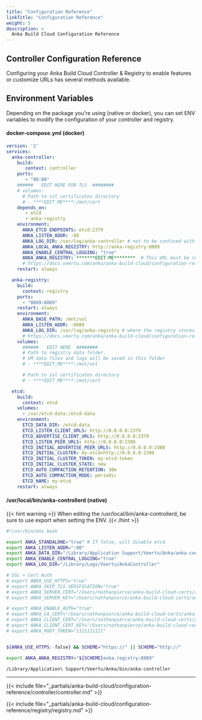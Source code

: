 ```yaml
---
title: "Configuration Reference"
linkTitle: "Configuration Reference"
weight: 5
description: >
  Anka Build Cloud Configuration Reference
---
```


## Controller Configuration Reference

Configuring your Anka Build Cloud Controller & Registry to enable features or customize URLs has several methods available.

## Environment Variables

Depending on the package you're using (native or docker), you can set ENV variables to modify the configuration of your controller and registry.

#### docker-compose.yml (docker)

```yml
version: '2'
services:
  anka-controller:
    build:
       context: controller
    ports:
       - "80:80"
    ######   EDIT HERE FOR TLS  ########
    # volumes:
      # Path to ssl certificates directory 
      # - ****EDIT_ME****:/mnt/cert
    depends_on:
       - etcd
       - anka-registry
    environment:
      ANKA_ETCD_ENDPOINTS: etcd:2379
      ANKA_LISTEN_ADDR: :80
      ANKA_LOG_DIR: /var/log/anka-controller # not to be confused with ANKA_LOGS_DIR
      ANKA_LOCAL_ANKA_REGISTRY: http://anka-registry:8089
      ANKA_ENABLE_CENTRAL_LOGGING: "true"
      ANKA_ANKA_REGISTRY: *******EDIT-ME********  # This URL must be reachable by your Anka nodes
      # https://docs.veertu.com/anka/anka-build-cloud/configuration-reference/#configuration-envs
    restart: always

  anka-registry:
    build:
      context: registry
    ports:
      - "8089:8089"
    restart: always
    environment:
      ANKA_BASE_PATH: /mnt/vol
      ANKA_LISTEN_ADDR: :8089
      ANKA_LOG_DIR: /var/log/anka-registry # where the registry stores its own logs, not central logs
      # https://docs.veertu.com/anka/anka-build-cloud/configuration-reference/#configuration-envs
    volumes:
      ######   EDIT HERE  ########
      # Path to registry data folder.
      # VM data files and logs will be saved in this folder
      # - ****EDIT_ME****:/mnt/vol

      # Path to ssl certificates directory 
      # - ****EDIT_ME****:/mnt/cert

  etcd:
    build:
      context: etcd
    volumes:
      - /var/etcd-data:/etcd-data
    environment:
      ETCD_DATA_DIR: /etcd-data
      ETCD_LISTEN_CLIENT_URLS: http://0.0.0.0:2379
      ETCD_ADVERTISE_CLIENT_URLS: http://0.0.0.0:2379
      ETCD_LISTEN_PEER_URLS: http://0.0.0.0:2380
      ETCD_INITIAL_ADVERTISE_PEER_URLS: http://0.0.0.0:2380
      ETCD_INITIAL_CLUSTER: my-etcd=http://0.0.0.0:2380
      ETCD_INITIAL_CLUSTER_TOKEN: my-etcd-token
      ETCD_INITIAL_CLUSTER_STATE: new
      ETCD_AUTO_COMPACTION_RETENTION: 30m
      ETCD_AUTO_COMPACTION_MODE: periodic
      ETCD_NAME: my-etcd
    restart: always
```

#### /usr/local/bin/anka-controllerd (native)

{{< hint warning >}}
When editing the /usr/local/bin/anka-controllerd, be sure to use export when setting the ENV.
{{< /hint >}}

```bash
#!/usr/bin/env bash

export ANKA_STANDALONE="true" # If false, will disable etcd
export ANKA_LISTEN_ADDR=":80"
export ANKA_DATA_DIR="/Library/Application Support/Veertu/Anka/anka-controller"
export ANKA_ENABLE_CENTRAL_LOGGING="true"
export ANKA_LOG_DIR="/Library/Logs/Veertu/AnkaController"

# SSL + Cert Auth
# export ANKA_USE_HTTPS="true"
# export ANKA_SKIP_TLS_VERIFICATION="true"
# export ANKA_SERVER_CERT="/Users/nathanpierce/anka-build-cloud-certs/anka-controller-crt.pem"
# export ANKA_SERVER_KEY="/Users/nathanpierce/anka-build-cloud-certs/anka-controller-key.pem"

# export ANKA_ENABLE_AUTH="true"
# export ANKA_CA_CERT="/Users/nathanpierce/anka-build-cloud-certs/anka-ca-crt.pem"
# export ANKA_CLIENT_CERT="/Users/nathanpierce/anka-build-cloud-certs/anka-controller-crt.pem"
# export ANKA_CLIENT_CERT_KEY="/Users/nathanpierce/anka-build-cloud-certs/anka-controller-key.pem"
# export ANKA_ROOT_TOKEN="1111111111"


${ANKA_USE_HTTPS:-false} && SCHEME="https://" || SCHEME="http://"

export ANKA_ANKA_REGISTRY="${SCHEME}anka.registry:8089"

/Library/Application\ Support/Veertu/Anka/bin/anka-controller
```

---

{{< include file="_partials/anka-build-cloud/configuration-reference/controller/controller.md" >}}

{{< include file="_partials/anka-build-cloud/configuration-reference/registry/registry.md" >}}

